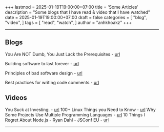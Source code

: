 +++
lastmod = 2025-01-19T19:00:00+07:00
title = 'Some Articles'
description = "Some blogs that I have read & video that I have watched"
date = 2025-01-19T19:00:00+07:00
draft = false
categories = [
    "blog",
    "video",
]
tags = [
    "read",
    "watch",
]
author = "anhkhoakz"
+++

---

## Blogs

You Are NOT Dumb, You Just Lack the Prerequisites - [url](https://lelouch.dev/blog/you-are-probably-not-dumb/)

Building software to last forever - [url](https://herman.bearblog.dev/building-software-to-last-forever/)

Principles of bad software design - [url](https://digdeeper.club/articles/design.xhtml)

Best practices for writing code comments - [url](https://stackoverflow.blog/2021/12/23/best-practices-for-writing-code-comments/)

## Videos

You Suck at Investing. - [url](https://youtu.be/SbUkmysgXFs)
100+ Linux Things you Need to Know - [url](https://youtu.be/LKCVKw9CzFo)
Why Some Projects Use Multiple Programming Languages - [url](https://youtu.be/XJC5WB2Bwrc)
10 Things I Regret About Node.js - Ryan Dahl - JSConf EU - [url](https://youtu.be/M3BM9TB-8yA)

---
